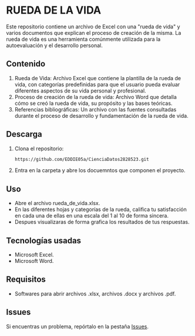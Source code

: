 # RUEDA DE LA VIDA

Este repositorio contiene un archivo de Excel con una "rueda de vida" y varios documentos que explican el proceso de creación de la misma. La rueda de vida es una herramienta comúnmente utilizada para la autoevaluación y el desarrollo personal.

## Contenido

1. Rueda de Vida: Archivo Excel que contiene la plantilla de la rueda de vida, con categorías predefinidas para que el usuario pueda evaluar diferentes aspectos de su vida personal y profesional.
2. Proceso de creación de la rueda de vida: Archivo Word que detalla cómo se creó la rueda de vida, su propósito y las bases teóricas.
3. Referencias bibliográficas: Un archivo con las fuentes consultadas durante el proceso de desarrollo y fundamentación de la rueda de vida.


## Descarga

1. Clona el repositorio:
   ```sh
   https://github.com/EDDIE05a/CienciaDatos2828523.git
   ```
2. Entra en la carpeta y abre los docuemntos que componen el proyecto.

## Uso

- Abre el archivo rueda_de_vida.xlsx. 
- En las diferentes hojas y categorías de la rueda, califica tu satisfacción en cada una de ellas en una escala del 1 al 10 de forma sincera. 
- Despues visualizaras de forma grafica los resultados de tus respuestas.

## Tecnologías usadas

- Microsoft Excel.
- Microsoft Word.

## Requisitos

- Softwares para abrir archivos .xlsx, archivos .docx y archivos .pdf.
  
## Issues

Si encuentras un problema, repórtalo en la pestaña [Issues](https://github.com/EDDIE05a/CienciaDatos2828523.git).



